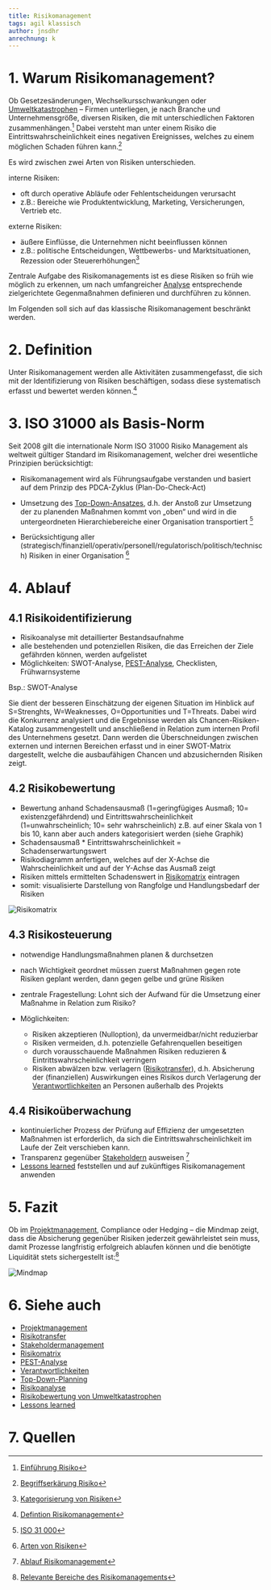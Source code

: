 ```yaml
---
title: Risikomanagement
tags: agil klassisch
author: jnsdhr
anrechnung: k 
---
```


 # 1. Warum Risikomanagement?
 
Ob Gesetzesänderungen, Wechselkursschwankungen oder [Umweltkatastrophen](Risikobewertung_von_Umweltrisiken.md) – Firmen unterliegen, je nach Branche und Unternehmensgröße, diversen Risiken, die mit unterschiedlichen Faktoren zusammenhängen.[^1]
Dabei versteht man unter einem Risiko die Eintrittswahrscheinlichkeit eines negativen Ereignisses, welches zu einem möglichen Schaden führen kann.[^2]

Es wird zwischen zwei Arten von Risiken unterschieden.

interne Risiken:
-  oft durch operative Abläufe oder Fehlentscheidungen verursacht
- z.B.: Bereiche wie Produktentwicklung, Marketing, Versicherungen, Vertrieb etc.

externe Risiken:
- äußere Einflüsse, die Unternehmen nicht beeinflussen können
- z.B.: politische Entscheidungen, Wettbewerbs- und Marktsituationen, Rezession oder Steuererhöhungen[^3]

Zentrale Aufgabe des Risikomanagements ist es diese Risiken so früh wie möglich zu erkennen, um nach umfangreicher [Analyse](Risikoanalyse_und_Visualisierung.md) entsprechende zielgerichtete Gegenmaßnahmen definieren und durchführen zu können.

Im Folgenden soll sich auf das klassische Risikomanagement beschränkt werden.

# 2. Definition
Unter Risikomanagement werden alle Aktivitäten zusammengefasst, die sich mit der Identifizierung von Risiken beschäftigen, sodass diese systematisch erfasst und bewertet werden können.[^4]  

# 3. ISO 31000 als Basis-Norm
Seit 2008 gilt die internationale Norm ISO 31000 Risiko Management als weltweit gültiger Standard im Risikomanagement, welcher drei wesentliche Prinzipien berücksichtigt: 

-  Risikomanagement wird als Führungsaufgabe verstanden und basiert auf dem Prinzip des PDCA-Zyklus (Plan-Do-Check-Act)

-  Umsetzung des [Top-Down-Ansatzes](Top_Down_Planning.md), d.h. der Anstoß zur Umsetzung der zu planenden Maßnahmen kommt von „oben“ und wird in die untergeordneten Hierarchiebereiche einer Organisation transportiert [^5]

- Berücksichtigung aller (strategisch/finanziell/operativ/personell/regulatorisch/politisch/technisch) Risiken in einer Organisation [^6]

# 4. Ablauf

## 4.1 Risikoidentifizierung

- Risikoanalyse mit detaillierter Bestandsaufnahme
- alle bestehenden und potenziellen Risiken, die das Erreichen der Ziele gefährden können, werden aufgelistet
- Möglichkeiten: SWOT-Analyse, [PEST-Analyse](PEST_Analyse.md), Checklisten, Frühwarnsysteme

Bsp.: SWOT-Analyse

Sie dient der besseren Einschätzung der eigenen Situation im Hinblick auf S=Strenghts, W=Weaknesses, O=Opportunities und T=Threats. Dabei wird die Konkurrenz analysiert und die Ergebnisse werden als Chancen-Risiken-Katalog zusammengestellt und anschließend in Relation zum internen Profil des Unternehmens gesetzt.
Dann werden die Überschneidungen zwischen externen und internen Bereichen erfasst und in einer SWOT-Matrix dargestellt, welche die ausbaufähigen Chancen und abzusichernden Risiken zeigt.

## 4.2 Risikobewertung

- Bewertung anhand Schadensausmaß (1=geringfügiges Ausmaß; 10= existenzgefährdend) und Eintrittswahrscheinlichkeit (1=unwahrscheinlich; 10= sehr wahrscheinlich) z.B. auf einer Skala von 1 bis 10, kann aber auch anders kategorisiert werden (siehe Graphik)
- Schadensausmaß * Eintrittswahrscheinlichkeit = Schadenserwartungswert
- Risikodiagramm anfertigen, welches auf der X-Achse die Wahrscheinlichkeit und auf der Y-Achse das Ausmaß zeigt
- Risiken mittels ermittelten Schadenswert in [Risikomatrix](Risikomatrix.md) eintragen
- somit: visualisierte Darstellung von Rangfolge und Handlungsbedarf der Risiken 

![Risikomatrix](Risikomanagement/Risikomatrix.jpg)

## 4.3 Risikosteuerung

- notwendige Handlungsmaßnahmen planen & durchsetzen
- nach Wichtigkeit geordnet müssen zuerst Maßnahmen gegen rote Risiken geplant werden, dann gegen gelbe und grüne Risiken 
- zentrale Fragestellung: Lohnt sich der Aufwand für die Umsetzung einer Maßnahme in Relation zum Risiko?

 - Möglichkeiten:

   - Risiken akzeptieren (Nulloption), da unvermeidbar/nicht reduzierbar
   - Risiken vermeiden, d.h. potenzielle Gefahrenquellen beseitigen
   - durch vorausschauende Maßnahmen Risiken reduzieren & Eintrittswahrscheinlichkeit verringern
   - Risiken abwälzen bzw. verlagern ([Risikotransfer](Risikotransfer.md)), d.h. Absicherung der (finanziellen) Auswirkungen eines Risikos durch Verlagerung  der [Verantwortlichkeiten](Verantwortlichkeiten.md) an Personen außerhalb des Projekts

## 4.4 Risikoüberwachung

- kontinuierlicher Prozess der Prüfung auf Effizienz der umgesetzten Maßnahmen ist erforderlich, da sich die Eintrittswahrscheinlichkeit im Laufe der Zeit verschieben kann. 
- Transparenz gegenüber [Stakeholdern](Stakeholdermanagement.md) ausweisen [^7]
- [Lessons learned](Lessons_Learned.md) feststellen und auf zukünftiges Risikomanagement anwenden

# 5. Fazit

Ob im [Projektmanagement](Projektmanagement.md), Compliance oder Hedging – die Mindmap zeigt, dass die Absicherung gegenüber Risiken jederzeit gewährleistet sein muss, damit Prozesse langfristig erfolgreich ablaufen können und die benötigte Liquidität stets sichergestellt ist:[^8]

![Mindmap](Risikomanagement/Risikomanagement.jpg)

# 6. Siehe auch
- [Projektmanagement](Projektmanagement.md)
- [Risikotransfer](Risikotransfer.md)
- [Stakeholdermanagement](Stakeholdermanagement.md)
- [Risikomatrix](Risikomatrix.md)
- [PEST-Analyse](PEST_Analyse.md)
- [Verantwortlichkeiten](Verantwortlichkeiten.md)
- [Top-Down-Planning](Top_Down_Planning.md)
- [Risikoanalyse](Risikoanalyse_und_Visualisierung.md)
- [Risikobewertung von Umweltkatastrophen](Risikobewertung_von_Umweltrisiken.md)
- [Lessons learned](Lessons_Learned.md)

# 7. Quellen

[^1]: [Einführung Risiko](https://sevdesk.de/blog/risikomanagement/#definition)
[^2]: [Begriffserkärung Risiko](https://www.business-wissen.de/hb/ziele-und-aufgaben-des-risikomanagements-im-unternehmen/)
[^3]: [Kategorisierung von Risiken](https://treuenfels-personalberatung.com/fokusthemen/risikomanagement/)
[^4]: [Defintion Risikomanagement](https://www.business-wissen.de/premium/risiken-identifizieren/)
[^5]: [ISO 31 000](https://www.risikomanagement-wissen.de/risikomanagement/risikomanagement-einfuehrung/iso_31000/)
[^6]: [Arten von Risiken](https://sevdesk.de/blog/risikomanagement/#ziele)
[^7]: [Ablauf Risikomanagement](https://sevdesk.de/blog/risikomanagement/#definition)
[^8]: [Relevante Bereiche des Risikomanagements](https://wirtschaftslexikon.gabler.de/sites/default/files/graph/extended/risikomanagement-42454.png)

